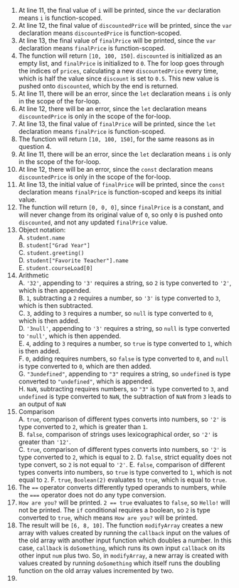 1. At line 11, the final value of `i` will be printed, since the `var` declaration means `i` is function-scoped.
2. At line 12, the final value of `discountedPrice` will be printed, since the `var` declaration means `discountedPrice` is function-scoped.
3. At line 13, the final value of `finalPrice` will be printed, since the `var` declaration means `finalPrice` is function-scoped.
4. The function will return `[10, 100, 150]`. `discounted` is initialized as an empty list, and `finalPrice` is initialized to `0`. The for loop goes through the indices of `prices`, calculating a new `discountedPrice` every time, which is half the value since `discount` is set to `0.5`. This new value is pushed onto `discounted`, which by the end is returned.
5. At line 11, there will be an error, since the `let` declaration means `i` is only in the scope of the for-loop.
6. At line 12, there will be an error, since the `let` declaration means `discountedPrice` is only in the scope of the for-loop.
7. At line 13, the final value of `finalPrice` will be printed, since the `let` declaration means `finalPrice` is function-scoped.
8. The function will return `[10, 100, 150]`, for the same reasons as in question 4.
9. At line 11, there will be an error, since the `let` declaration means `i` is only in the scope of the for-loop.
10. At line 12, there will be an error, since the `const` declaration means `discountedPrice` is only in the scope of the for-loop.
11. At line 13, the initial value of `finalPrice` will be printed, since the `const` declaration means `finalPrice` is function-scoped and keeps its initial value.
12. The function will return `[0, 0, 0]`, since `finalPrice` is a constant, and will never change from its original value of `0`, so only `0` is pushed onto `discounted`, and not any updated `finalPrice` value.
13. Object notation:  
    A. `student.name`  
    B. `student["Grad Year"]`  
    C. `student.greeting()`  
    D. `student["Favorite Teacher"].name`  
    E. `student.courseLoad[0]`
14. Arithmetic  
    A. `'32'`, appending to `'3'` requires a string, so `2` is type converted to `'2'`, which is then appended.  
    B. `1`, subtracting a `2` requires a number, so `'3'` is type converted to `3`, which is then subtracted.  
    C. `3`, adding to `3` requires a number, so `null` is type converted to `0`, which is then added.  
    D. `'3null'`, appending to `'3'` requires a string, so `null` is type converted to `'null'`, which is then appended.  
    E. `4`, adding to `3` requires a number, so `true` is type converted to `1`, which is then added.  
    F. `0`, adding requires numbers, so `false` is type converted to `0`, and `null` is type converted to `0`, which are then added.  
    G. `"3undefined"`, appending to `"3"` requires a string, so `undefined` is type converted to `"undefined"`, which is appended.  
    H. `NaN`, subtracting requires numbers, so `"3"` is type converted to `3`, and `undefined` is type converted to `NaN`, the subtraction of `NaN` from `3` leads to an output of `NaN`  
15. Comparison  
    A. `true`, comparison of different types converts into numbers, so `'2'` is type converted to `2`, which is greater than `1`.  
    B. `false`, comparison of strings uses lexicographical order, so `'2'` is greater than `'12'`.  
    C. `true`, comparison of different types converts into numbers, so `'2'` is type converted to `2`, which is equal to `2`.
    D. `false`, strict equality does not type convert, so `2` is not equal to `'2'`.
    E. `false`, comparison of different types converts into numbers, so `true` is type converted to `1`, which is not equal to `2`.
    F. `true`, `Boolean(2)` evaluates to `true`, which is equal to `true`.
16. The `==` operator converts differently typed operands to numbers, while the `===` operator does not do any type conversion.  
17. `How are you?` will be printed. `2 == true` evaluates to `false`, so `Hello!` will not be printed. The `if` conditional requires a boolean, so `2` is type converted to `true`, which means `How are you?` will be printed.  
19. The result will be `[6, 8, 10]`. The function `modifyArray` creates a new array with values created by running the `callback` input on the values of the old array with another input function which doubles a number. In this case, `callback` is `doSomething`, which runs its own input `callback` on its other input `num` plus two. So, in `modifyArray`, a new array is created with values created by running `doSomething` which itself runs the doubling function on the old array values incremented by two.  
21. 
</ol>